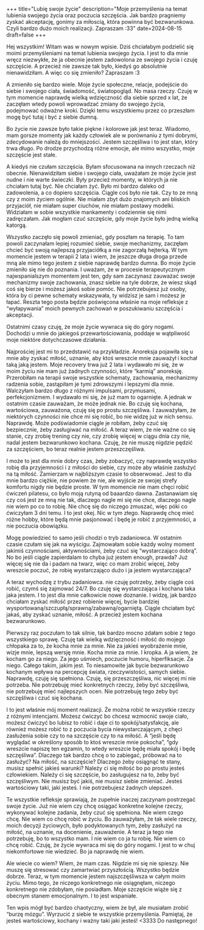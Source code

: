 +++
title="Lubię swoje życie"
description="Moje przemyślenia na temat lubienia swojego życia oraz poczucia szczęścia. Jak bardzo pragniemy zyskać akceptację, gonimy za miłoscią, która powinna być bezwarunkowa. Czyli bardzo dużo moich realizacji. Zapraszam :33"
date=2024-08-15
draft=false
+++


Hej wszystkim! Witam was w nowym wpisie. Dziś chciałabym podzielić się moimi przemyśleniami na temat lubienia swojego życia. I jest to dla mnie wręcz niezwykłe, że ja obecnie jestem zadowolona ze swojego życia i czuję szczęście. A przecież nie zawsze tak było, kiedyś go absolutnie nienawidziłam. A więc co się zmieniło? Zapraszam :3


A zmieniło się bardzo wiele. Moje życie społeczne, relacje, podejście do siebie i swojego ciała, świadomość, światopogląd. No masa rzeczy. Czuję w tym momencie naprawdę wielką wdzięczność dla siebie sprzed x lat, że zaczęłam wtedy powoli wprowadzać zmiany do swojego życia, podejmować odważne kroki. Dzięki temu wszystkiemu przez co przeszłam mogę być tutaj i być z siebie dumną. 

Bo życie nie zawsze było takie piękne i kolorowe jak jest teraz. Wiadomo, mam gorsze momenty jak każdy człowiek ale w porównaniu z tymi dobrymi, zdecydowanie należą do mniejszości. Jestem szczęśliwa i to jest stan, który trwa długo. Po drodze przychodzą różne emocje, ale mimo wszystko, moje szczęście jest stałe. 


A kiedyś nie czułam szczęścia. Byłam sfocusowana na innych rzeczach niż obecnie. Nienawidziłam siebie i swojego ciała, uważałam że moje życie jest nudne i nie warte świeczki. Były przecież momenty, w których ja nie chciałam tutaj być. Nie chciałam żyć. Było mi bardzo daleko od zadowolenia, a co dopiero szczęścia. Ciągle coś było nie tak. Czy to ze mną czy z moim życiem ogólnie. Nie miałam zbyt dużo znajomych ani bliskich przyjaciół, nie miałam super ciuchów, nie miałam postawy modelki. Widziałam w sobie wszystkie mankamenty i codziennie się nimi zadręczałam. Jak mogłam czuć szczęście, gdy moje życie było jedną wielką katorgą. 


Wszystko zaczęło się powoli zmieniać, gdy poszłam na terapię. To tam powoli zaczynałam lepiej rozumieć siebie, swoje mechanizmy, zaczęłam chcieć być swoją najlepszą przyjaciółką a nie zagorzałą hejterką. W tym momencie jestem w terapii 2 lata i wiem, że jeszcze długa droga przede mną ale mimo tego jestem z siebie naprawdę bardzo dumna. Bo moje życie zmieniło się nie do poznania. I uważam, że w procesie terapeutycznym najwspanialszym momentem jest ten, gdy sam zaczynasz zauważać swoje mechanizmy swoje zachowania, znasz siebie na tyle dobrze, że wiesz skąd coś się bierze i możesz jakoś sobie pomóc. Nie potrzebujesz już osoby, która by ci pewne schematy wskazywała, ty widzisz je sam i możesz je łapać. Reszta tego posta będzie poświęcona właśnie na moje refleksje z “wyłapywania” moich pewnych zachowań w poszukiwaniu szczęścia i akceptacji. 


Ostatnimi czasy czuję, że moje życie wywraca się do góry nogami. Dochodzi u mnie do jakiegoś przewartościowania, poddaje w wątpliwość moje niektóre dotychczasowe działania. 

Najprościej jest mi to przedstawić na przykładzie. Anoreksja pojawiła się u mnie aby zyskać miłość, uznanie, aby ktoś wreszcie mnie zauważył i kochał taką jaką jestem. Moje recovery trwa już 2 lata i wydawało mi się, że w moim życiu nie mam już żadnych czynności, które “karmią” anoreksję. Przerobiłam na terapii swoje wszystkie schematy, zachowania, mechanizmy radzenia sobie, zastąpiłam je tymi zdrowszymi i lepszymi dla mnie. Walczyłam bardzo długo z różnymi impulsami, przymusami, perfekcjonizmem. I wydawało mi się, że już mam to ogarnięte. A jednak w ostatnim czasie zauważam, że może jednak nie. Bo czuję się kochana, wartościowa, zauważona, czuję  się po prostu szczęśliwa. I zauważyłam, że niektórych czynności nie chce mi się robić, bo nie widzę już w nich sensu. Naprawdę. Może podświadomie ciągle je robiłam, żeby czuć się bezpiecznie, żeby zasługiwać na miłość. A teraz wiem, że nie ważne co się stanie, czy zrobię trening czy nie, czy zrobię więcej w ciągu dnia czy nie, nadal jestem bezwarunkowo kochana. Czuję, że nie muszę nigdzie pędzić za szczęściem, bo teraz realnie jestem przeszczęśliwa. 


I może to jest dla mnie dobry czas, żeby zobaczyć, czy naprawdę wszystko robię dla przyjemności i z miłości do siebie, czy może aby właśnie zasłużyć na tą miłość. Zamierzam w najbliższym czasie to obserwować. Jest to dla mnie bardzo ciężkie, nie powiem że nie, ale wyjście ze swojej strefy komfortu nigdy nie będzie proste. W tym momencie nie mam chęci robić ćwiczeń pilatesu, co było moją rutyną od baaardzo dawna. Zastanawiam się czy coś jest ze mną nie tak, dlaczego nagle mi się nie chce, dlaczego nagle nie wiem po co to robię. Nie chcę się do niczego zmuszać, więc póki co ćwiczyłam 3 dni temu. I to jest okej. Nic w tym złego. Naprawdę chcę mieć różne hobby, które będą mnie pasjonować i będę je robić z przyjemności, a nie poczucia obowiązku. 


Mogę powiedzieć to samo jeśli chodzi o tryb zadaniowca. W ostatnim czasie czułam się jak na wyścigu. Zajmowałam sobie każdy wolny moment jakimiś czynnościami, aktywnościami, żeby czuć się “wystarczająco dobrą”. No bo jeśli ciągle zapierdalam to chyba już jestem enough, prawda? Już więcej się nie da i padam na twarz, więc co mam zrobić więcej, żeby wreszcie poczuć, że robię wystarczająco dużo i ja jestem wystarczająca?

A teraz wychodzę z trybu zadaniowca. nie czuję potrzeby, żeby ciągle coś robić, czymś się zajmować 24/7. Bo czuję się wystarczająca i kochana taka jaka jestem. I to jest dla mnie całkowicie nowe doznanie. I widzę, jak bardzo chciałam zyskać miłość przez robienie więcej, bycie bardziej wysportowaną/szczupłą/sprawną/zabawną/ogarniętą. Ciągle chciałam być jakaś, aby zyskać uznanie, miłość. A przecież jestem kochana bezwarunkowo. 

Pierwszy raz poczułam to tak silnie, tak bardzo mocno zdałam sobie z tego wszystkiego sprawę. Czuję tak wielką wdzięczność i miłość do mojego chłopaka za to, że kocha mnie za mnie. Nie za jakieś wyobrażenie mnie, wizje mnie, lepszą wersję mnie. Kocha mnie za mnie. I kropka. 
A ja wiem, że kocham go za niego. Za jego uśmiech, poczucie humoru, hiperfiksacje. Za niego. Całego takim, jakim jest. To niesamowite jak bycie bezwarunkowo kochanym wpływa na percepcję świata, rzeczywistości, samych siebie. Naprawdę, czuję się spełniona. Czuję, się przeszczęśliwa, nic więcej mi nie potrzeba. 
Nie potrzebuję mieć konkretnych rzeczy, żeby być szczęśliwa, nie potrzebuję mieć najlepszych ocen. Nie potrzebuję tego żeby być szczęśliwa i czuć się kochana. 


I to jest właśnie mój moment realizacji. Że można robić te wszystkie rzeczy z różnymi intencjami. Możesz ćwiczyć bo chcesz wzmocnić swoje ciało, możesz ćwiczyć bo lubisz to robić i daje ci to spokój/satysfakcję, ale również możesz robić to z poczucia bycia niewystarczającym, z chęci zasłużenia sobie czy to na szczęście czy to na miłość. A “jeśli będę wyglądać w określony sposób to ktoś wreszcie mnie pokocha”, “gdy wreszcie napiszę ten egzamin, to wtedy wreszcie będę miała spokój i będę szczęśliwa”. Dlaczego tak bardzo chcę o to zabiegać, próbować na to zasłużyć? Na miłość, na szczęście? Dlaczego żeby osiągnąć te stany, musisz spełnić jakieś warunki? Należy ci się miłość bo po prostu jesteś człowiekiem. Należy ci się szczęście, bo zasługujesz na to, żeby być szczęśliwym. Nie musisz być jakiś, nie musisz siebie zmieniać. Jesteś wartościowy taki, jaki jesteś. I nie potrzebujesz żadnych ulepszeń. 


Te wszystkie refleksje sprawiają, że zupełnie inaczej zaczynam postrzegać swoje życie. Już nie wiem czy chcę osiągać konkretne kolejne rzeczy, wykonywać kolejne zadania, żeby czuć się spełniona. Nie wiem czego chcę. Nie wiem co chcę robić w życiu. Bo zauważyłam, że tak wiele rzeczy, moich decyzji życiowych, było podyktowanych tym, żeby zasłużyć na miłość, na uznanie, na docenienie, zauważenie. A teraz ja tego nie potrzebuję, bo to wszystko mam. I nie wiem co ja tu robię. Nie wiem co chcę robić. Czuję, że życie wywraca mi się do góry nogami. I jest to w chuj niekomfortowe nie wiedzieć. Bo ja naprawdę nie wiem. 


Ale wiecie co wiem? Wiem, że mam czas. Nigdzie mi się nie spieszy. Nie muszę się stresować czy zamartwiać przyszłością. Wszystko będzie dobrze. Teraz, w tym momencie jestem najszczęśliwsza w całym moim życiu. Mimo tego, że niczego konkretnego nie osiągnęłam, niczego konkretnego nie zdobyłam, nie posiadłam. Moje szczęście wiąże się z obecnym stanem emocjonalnym. I to jest wspaniałe.  


Ten wpis mógł być bardzo chaotyczny, wiem że był, ale musiałam zrobić “burzę mózgu”. Wyrzucić z siebie te wszystkie przemyślenia. 
Pamiętaj, że jesteś wartościowy, kochany i ważny taki jaki jesteś! 
<3333
Do następnego!
